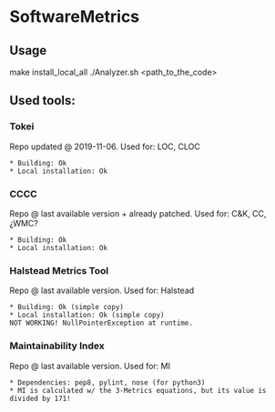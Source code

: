# SoftwareMetrics
## Usage
make install_local_all
./Analyzer.sh <path_to_the_code>

## Used tools:

### Tokei
Repo updated @ 2019-11-06.
Used for: LOC, CLOC

    * Building: Ok
    * Local installation: Ok


### CCCC
Repo @ last available version + already patched.
Used for: C&K, CC, ¿WMC?

    * Building: Ok
    * Local installation: Ok


### Halstead Metrics Tool
Repo @ last available version.
Used for: Halstead

    * Building:	Ok (simple copy)
    * Local installation: Ok (simple copy)
    NOT WORKING! NullPointerException at runtime.


### Maintainability Index
Repo @ last available version.
Used for: MI

	* Dependencies: pep8, pylint, nose (for python3)
	* MI is calculated w/ the 3-Metrics equations, but its value is divided by 171!
